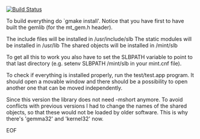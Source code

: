 [![Build Status](https://travis-ci.org/freemint/gemma.svg?branch=master)](https://travis-ci.org/freemint/gemma)

To build everything do `gmake install'. Notice that you have first to 
have built the gemlib (for the mt_gem.h header).

The include files will be installed in /usr/include/slb
The static modules will be installed in /usr/lib
The shared objects will be installed in /mint/slb

To get all this to work you also have to set the SLBPATH variable to 
point to that last directory (e.g. setenv SLBPATH /mint/slb 
in your mint.cnf file).

To check if everything is installed properly, run the test/test.app 
program. It should open a movable window and there should be a 
possibility to open another one that can be moved independently.

Since this version the library does not need -mshort anymore. To 
avoid conflicts with previous versions I had to change the names of 
the shared objects, so that these would not be loaded by older 
software. This is why there's 'gemma32' and 'kernel32' now.

EOF
